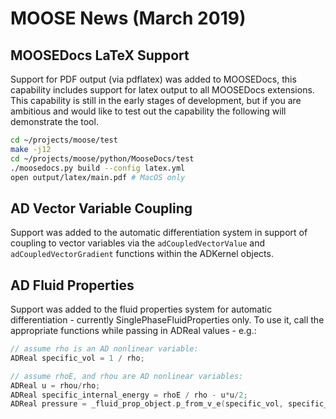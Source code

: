 # MOOSE News (March 2019)

## MOOSEDocs LaTeX Support

Support for PDF output (via pdflatex) was added to MOOSEDocs, this capability includes support for
latex output to all MOOSEDocs extensions. This capability is still in the early stages of
development, but if you are ambitious and would like to test out the capability the following will
demonstrate the tool.

```bash
cd ~/projects/moose/test
make -j12
cd ~/projects/moose/python/MooseDocs/test
./moosedocs.py build --config latex.yml
open output/latex/main.pdf # MacOS only
```

## AD Vector Variable Coupling

Support was added to the automatic differentiation system in support of coupling to vector variables
via the `adCoupledVectorValue` and `adCoupledVectorGradient` functions within the ADKernel objects.

## AD Fluid Properties

Support was added to the fluid properties system for automatic differentiation - currently
SinglePhaseFluidProperties only.  To use it, call the appropriate functions while passing in
ADReal values - e.g.:

```c++
// assume rho is an AD nonlinear variable:
ADReal specific_vol = 1 / rho;

// assume rhoE, and rhou are AD nonlinear variables:
ADReal u = rhou/rho;
ADReal specific_internal_energy = rhoE / rho - u*u/2;
ADReal pressure = _fluid_prop_object.p_from_v_e(specific_vol, specific_internal_energy);
```

